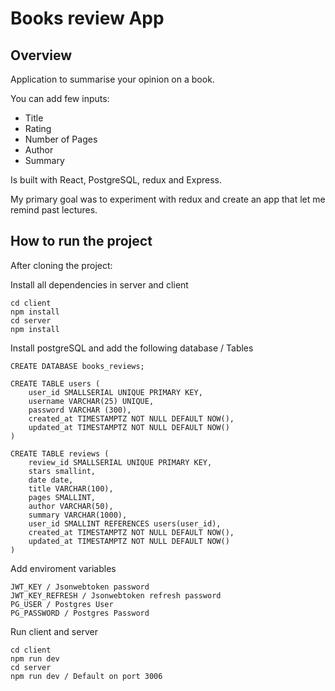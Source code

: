 # Books review App

## Overview

Application to summarise your opinion on a book.

You can add few inputs:

- Title
- Rating
- Number of Pages
- Author
- Summary

Is built with React, PostgreSQL, redux and Express.

My primary goal was to experiment with redux and create an app that let me remind past lectures.

## How to run the project

After cloning the project:

Install all dependencies in server and client

```
cd client
npm install 
cd server
npm install
```

Install postgreSQL and add the following database / Tables

```
CREATE DATABASE books_reviews;

CREATE TABLE users (
    user_id SMALLSERIAL UNIQUE PRIMARY KEY,
    username VARCHAR(25) UNIQUE,
    password VARCHAR (300),
    created_at TIMESTAMPTZ NOT NULL DEFAULT NOW(),
    updated_at TIMESTAMPTZ NOT NULL DEFAULT NOW()
)

CREATE TABLE reviews (
    review_id SMALLSERIAL UNIQUE PRIMARY KEY,
    stars smallint, 
    date date,
    title VARCHAR(100),
    pages SMALLINT,
    author VARCHAR(50),
    summary VARCHAR(1000),
    user_id SMALLINT REFERENCES users(user_id),
    created_at TIMESTAMPTZ NOT NULL DEFAULT NOW(),
    updated_at TIMESTAMPTZ NOT NULL DEFAULT NOW()
)
```

Add enviroment variables

```
JWT_KEY / Jsonwebtoken password
JWT_KEY_REFRESH / Jsonwebtoken refresh password
PG_USER / Postgres User
PG_PASSWORD / Postgres Password
```

Run client and server

```
cd client 
npm run dev
cd server
npm run dev / Default on port 3006
```